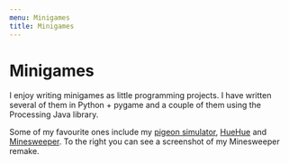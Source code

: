 ```yaml
---
menu: Minigames
title: Minigames
---
```


# Minigames

I enjoy writing minigames as little programming projects. I have written several of them in Python + pygame and a couple of them using the Processing Java library.

Some of my favourite ones include my [pigeon simulator], [HueHue] and [Minesweeper]. To the right you can see a screenshot of my Minesweeper remake.

[pigeon simulator]: ../../blog/pigeon-pooping-simulator
[HueHue]: ../../blog/huehue
[Minesweeper]: ../../blog/minesweeper-remake
